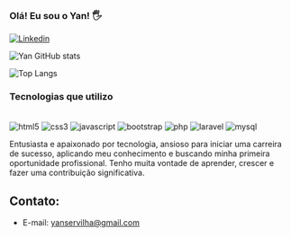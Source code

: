 

### Olá! Eu sou o Yan! 🖐️

[![Linkedin](https://img.shields.io/badge/LinkedIn-0077B5?style=for-the-badge&logo=linkedin&logoColor=white)](https://www.linkedin.com/in/yan-barbosa-servilha/)

![Yan GitHub stats](https://github-readme-stats.vercel.app/api?username=ybservilha&show_icons=true&theme=radical)

![Top Langs](https://github-readme-stats.vercel.app/api/top-langs/?username=ybservilha&layout=compact)

### Tecnologias que utilizo

<div style="display: inline-block"><br>
    <img align="center" alt="html5" src="https://img.shields.io/badge/HTML5-E34F26?style=for-the-badge&logo=html5&logoColor=white">
    <img align="center" alt="css3" src="https://img.shields.io/badge/CSS3-1572B6?style=for-the-badge&logo=css3&logoColor=white">
    <img align="center" alt="javascript" src="https://img.shields.io/badge/JavaScript-323330?style=for-the-badge&logo=javascript&logoColor=F7DF1E">
    <img align="center" alt="bootstrap" src="https://img.shields.io/badge/Bootstrap-563D7C?style=for-the-badge&logo=bootstrap&logoColor=white">
    <img align="center" alt="php" src="https://img.shields.io/badge/PHP-777BB4?style=for-the-badge&logo=php&logoColor=white">
    <img align="center" alt="laravel" src="https://img.shields.io/badge/Laravel-FF2D20?style=for-the-badge&logo=laravel&logoColor=white">
    <img align="center" alt="mysql" src="https://img.shields.io/badge/MySQL-00000F?style=for-the-badge&logo=mysql&logoColor=white">
</div><br>

Entusiasta e apaixonado por tecnologia, ansioso para iniciar uma carreira de sucesso, aplicando meu conhecimento e buscando minha primeira oportunidade profissional. Tenho muita vontade de aprender, crescer e fazer uma contribuição significativa.

## Contato:
- E-mail: yanservilha@gmail.com
